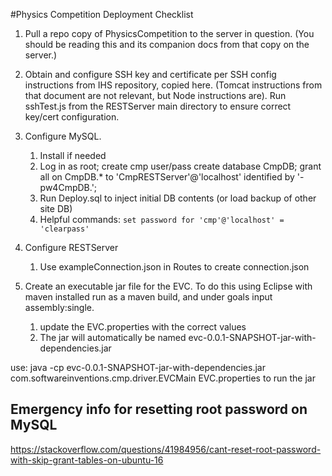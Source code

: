 #Physics Competition Deployment Checklist

1. Pull a repo copy of PhysicsCompetition to the server in question.  (You should be reading this and its companion docs from that copy on the server.)

1. Obtain and configure SSH key and certificate per SSH config instructions from IHS repository, copied here.  (Tomcat instructions from that document are not relevant, but Node instructions are).  Run sshTest.js from the RESTServer main directory to ensure correct key/cert configuration.

2. Configure MySQL.
	1. Install if needed
	2. Log in as root; create cmp user/pass
	   create database CmpDB;
      grant all on CmpDB.* to 'CmpRESTServer'@'localhost' identified by '-pw4CmpDB.';
	3. Run Deploy.sql to inject initial DB contents (or load backup of other site DB)
	4. Helpful commands: `set password for 'cmp'@'localhost' = 'clearpass'`
   
3. Configure RESTServer
	1. Use exampleConnection.json in Routes to create connection.json

3. Create an executable jar file for the EVC.  To do this using Eclipse with maven installed run as a maven build, and under goals input assembly:single.

	1. update the EVC.properties with the correct values
	2. The jar will automatically be named evc-0.0.1-SNAPSHOT-jar-with-dependencies.jar

use: java -cp evc-0.0.1-SNAPSHOT-jar-with-dependencies.jar com.softwareinventions.cmp.driver.EVCMain EVC.properties 
to run the jar	

## Emergency info for resetting root password on MySQL
https://stackoverflow.com/questions/41984956/cant-reset-root-password-with-skip-grant-tables-on-ubuntu-16

